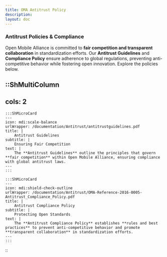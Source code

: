```yaml
--- 
title: OMA Antitrust Policy
description:
layout: doc
---
```


### Antitrust Policies & Compliance

Open Mobile Alliance is committed to **fair competition and transparent collaboration** in standardization efforts. Our **Antitrust Guidelines** and **Compliance Policy** ensure adherence to global regulations, preventing anti-competitive behavior while fostering open innovation. Explore the policies below.  


::ShMultiColumn
---
cols: 2
---

    :::ShMicroCard
    ---
    icon: mdi:scale-balance
    urlWrapper: /documentation/Antitrust/antitrustguidelines.pdf
    title: |
        Antitrust Guidelines
    subtitle: |
        Ensuring Fair Competition
    text: |
        The **Antitrust Guidelines** outline the principles that govern **fair competition** within Open Mobile Alliance, ensuring compliance with global antitrust laws.
    ---
    :::

    :::ShMicroCard
    ---
    icon: mdi:shield-check-outline
    urlWrapper: /documentation/Antitrust/OMA-Reference-2016-0005-Antitrust_Compliance_Policy.pdf
    title: |
        Antitrust Compliance Policy
    subtitle: |
        Protecting Open Standards
    text: |
        The **Antitrust Compliance Policy** establishes **rules and best practices** to prevent anti-competitive behavior and promote **transparent collaboration** in standardization efforts.
    ---
    :::

::